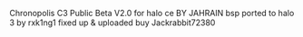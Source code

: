 Chronopolis C3 Public Beta V2.0 for halo ce BY JAHRAIN
bsp ported to halo 3 by rxk1ng1
fixed up & uploaded buy Jackrabbit72380
